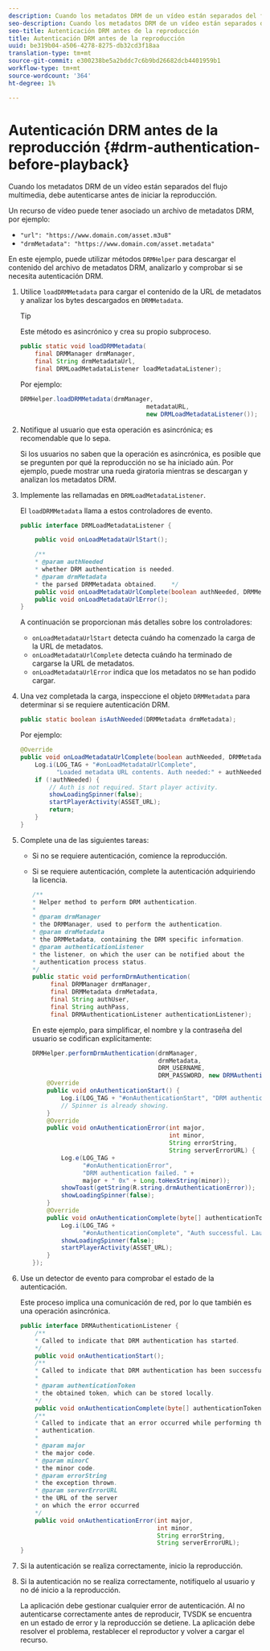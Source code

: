 ```yaml
---
description: Cuando los metadatos DRM de un vídeo están separados del flujo multimedia, debe autenticarse antes de iniciar la reproducción.
seo-description: Cuando los metadatos DRM de un vídeo están separados del flujo multimedia, debe autenticarse antes de iniciar la reproducción.
seo-title: Autenticación DRM antes de la reproducción
title: Autenticación DRM antes de la reproducción
uuid: be319b04-a506-4278-8275-db32cd3f18aa
translation-type: tm+mt
source-git-commit: e300238be5a2bddc7c6b9bd26682dcb4401959b1
workflow-type: tm+mt
source-wordcount: '364'
ht-degree: 1%

---
```



# Autenticación DRM antes de la reproducción {#drm-authentication-before-playback}

Cuando los metadatos DRM de un vídeo están separados del flujo multimedia, debe autenticarse antes de iniciar la reproducción.

Un recurso de vídeo puede tener asociado un archivo de metadatos DRM, por ejemplo:

* `"url": "https://www.domain.com/asset.m3u8"`
* `"drmMetadata": "https://www.domain.com/asset.metadata"`

En este ejemplo, puede utilizar métodos `DRMHelper` para descargar el contenido del archivo de metadatos DRM, analizarlo y comprobar si se necesita autenticación DRM.

1. Utilice `loadDRMMetadata` para cargar el contenido de la URL de metadatos y analizar los bytes descargados en `DRMMetadata`.

   >[!TIP]
   >
   >Este método es asincrónico y crea su propio subproceso.

   ```java
   public static void loadDRMMetadata( 
       final DRMManager drmManager, 
       final String drmMetadataUrl,  
       final DRMLoadMetadataListener loadMetadataListener); 
   ```

   Por ejemplo:

   ```java
   DRMHelper.loadDRMMetadata(drmManager,  
                                      metadataURL,  
                                      new DRMLoadMetadataListener());
   ```

1. Notifique al usuario que esta operación es asincrónica; es recomendable que lo sepa.

   Si los usuarios no saben que la operación es asincrónica, es posible que se pregunten por qué la reproducción no se ha iniciado aún. Por ejemplo, puede mostrar una rueda giratoria mientras se descargan y analizan los metadatos DRM.

1. Implemente las rellamadas en `DRMLoadMetadataListener`.

   El `loadDRMMetadata` llama a estos controladores de evento.

   ```java
   public interface DRMLoadMetadataListener { 
   
       public void onLoadMetadataUrlStart(); 
   
       /** 
       * @param authNeeded 
       * whether DRM authentication is needed. 
       * @param drmMetadata 
       * the parsed DRMMetadata obtained.    */ 
       public void onLoadMetadataUrlComplete(boolean authNeeded, DRMMetadata drmMetadata); 
       public void onLoadMetadataUrlError(); 
   } 
   ```

   A continuación se proporcionan más detalles sobre los controladores:

   * `onLoadMetadataUrlStart` detecta cuándo ha comenzado la carga de la URL de metadatos.
   * `onLoadMetadataUrlComplete` detecta cuándo ha terminado de cargarse la URL de metadatos.
   * `onLoadMetadataUrlError` indica que los metadatos no se han podido cargar.

1. Una vez completada la carga, inspeccione el objeto `DRMMetadata` para determinar si se requiere autenticación DRM.

   ```java
   public static boolean isAuthNeeded(DRMMetadata drmMetadata);
   ```

   Por ejemplo:

   ```java
   @Override 
   public void onLoadMetadataUrlComplete(boolean authNeeded, DRMMetadata drmMetadata) {  
       Log.i(LOG_TAG + "#onLoadMetadataUrlComplete",  
             "Loaded metadata URL contents. Auth needed:" + authNeeded + "."); 
       if (!authNeeded) { 
           // Auth is not required. Start player activity.     
           showLoadingSpinner(false);     
           startPlayerActivity(ASSET_URL); 
           return; 
       } 
   } 
   ```

1. Complete una de las siguientes tareas:

   * Si no se requiere autenticación, comience la reproducción.
   * Si se requiere autenticación, complete la autenticación adquiriendo la licencia.

      ```java
      /** 
      * Helper method to perform DRM authentication. 
      * 
      * @param drmManager 
      * the DRMManager, used to perform the authentication. 
      * @param drmMetadata 
      * the DRMMetadata, containing the DRM specific information. 
      * @param authenticationListener 
      * the listener, on which the user can be notified about the 
      * authentication process status. 
      */ 
      public static void performDrmAuthentication( 
           final DRMManager drmManager,  
           final DRMMetadata drmMetadata, 
           final String authUser,  
           final String authPass,  
           final DRMAuthenticationListener authenticationListener);
      ```

      En este ejemplo, para simplificar, el nombre y la contraseña del usuario se codifican explícitamente:

      ```java
      DRMHelper.performDrmAuthentication(drmManager,  
                                         drmMetadata,  
                                         DRM_USERNAME,  
                                         DRM_PASSWORD, new DRMAuthenticationListener() { 
          @Override 
          public void onAuthenticationStart() { 
              Log.i(LOG_TAG + "#onAuthenticationStart", "DRM authentication started."); 
              // Spinner is already showing. 
          } 
          @Override 
          public void onAuthenticationError(int major,  
                                            int minor,  
                                            String errorString,  
                                            String serverErrorURL) { 
              Log.e(LOG_TAG +  
                    "#onAuthenticationError",  
                    "DRM authentication failed. " +  
                    major + " 0x" + Long.toHexString(minor)); 
              showToast(getString(R.string.drmAuthenticationError));   
              showLoadingSpinner(false); 
          } 
          @Override 
          public void onAuthenticationComplete(byte[] authenticationToken) { 
              Log.i(LOG_TAG +  
                    "#onAuthenticationComplete", "Auth successful. Launching content."); 
              showLoadingSpinner(false); 
              startPlayerActivity(ASSET_URL); 
          } 
      }); 
      ```

1. Use un detector de evento para comprobar el estado de la autenticación.

   Este proceso implica una comunicación de red, por lo que también es una operación asincrónica.

   ```java
   public interface DRMAuthenticationListener { 
       /** 
       * Called to indicate that DRM authentication has started. 
       */ 
       public void onAuthenticationStart(); 
       /** 
       * Called to indicate that DRM authentication has been successful. 
       * 
       * @param authenticationToken 
       * the obtained token, which can be stored locally. 
       */ 
       public void onAuthenticationComplete(byte[] authenticationToken); 
       /** 
       * Called to indicate that an error occurred while performing the DRM 
       * authentication. 
       * 
       * @param major 
       * the major code. 
       * @param minorC 
       * the minor code. 
       * @param errorString 
       * the exception thrown. 
       * @param serverErrorURL 
       * the URL of the server  
       * on which the error occurred 
       */ 
       public void onAuthenticationError(int major,  
                                         int minor,  
                                         String errorString,  
                                         String serverErrorURL); 
   } 
   ```

1. Si la autenticación se realiza correctamente, inicio la reproducción.
1. Si la autenticación no se realiza correctamente, notifíquelo al usuario y no dé inicio a la reproducción.

   La aplicación debe gestionar cualquier error de autenticación. Al no autenticarse correctamente antes de reproducir, TVSDK se encuentra en un estado de error y la reproducción se detiene. La aplicación debe resolver el problema, restablecer el reproductor y volver a cargar el recurso.
